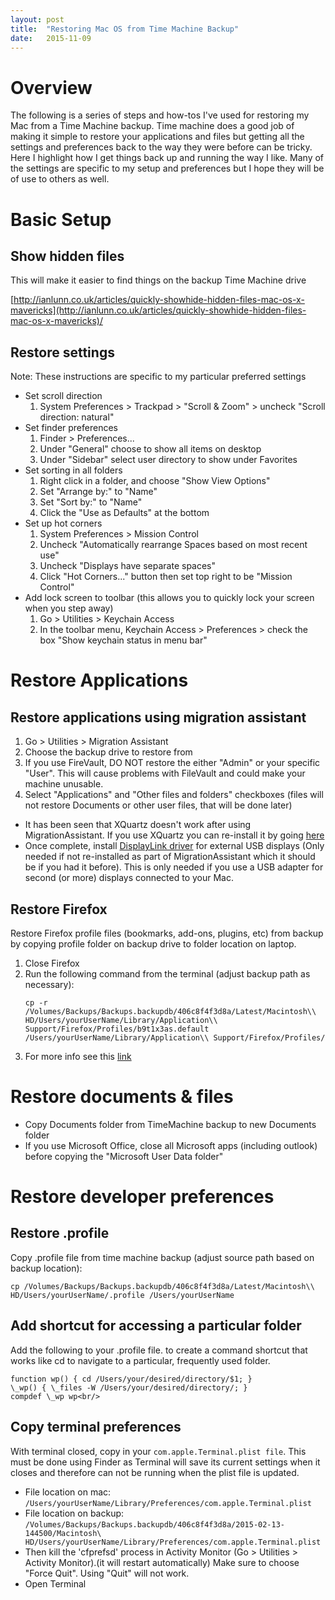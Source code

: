 ```yaml
---
layout: post
title:  "Restoring Mac OS from Time Machine Backup"
date:   2015-11-09
---
```

# Overview

The following is a series of steps and how-tos I've used for restoring my Mac from a Time Machine backup. Time machine does a good job of making it simple to restore your applications and files but getting all the settings and preferences back to the way they were before can be tricky. Here I highlight how I get things back up and running the way I like. Many of the settings are specific to my setup and preferences but I hope they will be of use to others as well.

# Basic Setup

## Show hidden files

This will make it easier to find things on the backup Time Machine drive

[http://ianlunn.co.uk/articles/quickly-showhide-hidden-files-mac-os-x-mavericks](http://ianlunn.co.uk/articles/quickly-showhide-hidden-files-mac-os-x-mavericks)/

## Restore settings

Note: These instructions are specific to my particular preferred settings

- Set scroll direction
    1. System Preferences > Trackpad > "Scroll & Zoom" > uncheck "Scroll direction: natural"
- Set finder preferences
    1. Finder > Preferences...
    2. Under "General" choose to show all items on desktop
    3. Under "Sidebar" select user directory to show under Favorites
- Set sorting in all folders
    1. Right click in a folder, and choose "Show View Options"
    2. Set "Arrange by:" to "Name"
    3. Set "Sort by:" to "Name"
    4. Click the "Use as Defaults" at the bottom
- Set up hot corners
    1. System Preferences > Mission Control
    2. Uncheck "Automatically rearrange Spaces based on most recent use"
    3. Uncheck "Displays have separate spaces"
    4. Click "Hot Corners..." button then set top right to be "Mission Control"
- Add lock screen to toolbar (this allows you to quickly lock your screen when you step away)
    1. Go > Utilities > Keychain Access
    2. In the toolbar menu, Keychain Access > Preferences > check the box "Show keychain status in menu bar"

# Restore Applications

## Restore applications using migration assistant

1. Go > Utilities > Migration Assistant
2. Choose the backup drive to restore from
3. If you use FireVault, DO NOT restore the either "Admin" or your specific "User". This will cause problems with FileVault and could make your machine unusable.
4. Select "Applications" and "Other files and folders" checkboxes (files will not restore Documents or other user files, that will be done later)

- It has been seen that XQuartz doesn't work after using MigrationAssistant. If you use XQuartz you can re-install it by going [here](http://xquartz.macosforge.org/landing/)
- Once complete, install [DisplayLink driver](http://www.displaylink.com/downloads/mac_downloads.php) for external USB displays (Only needed if not re-installed as part of MigrationAssistant which it should be if you had it before). This is only needed if you use a USB adapter for second (or more) displays connected to your Mac.

## Restore Firefox

Restore Firefox profile files (bookmarks, add-ons, plugins, etc) from backup by copying profile folder on backup drive to folder location on laptop.

1. Close Firefox
2. Run the following command from the terminal (adjust backup path as necessary):
    ```
    cp -r /Volumes/Backups/Backups.backupdb/406c8f4f3d8a/Latest/Macintosh\\ HD/Users/yourUserName/Library/Application\\ Support/Firefox/Profiles/b9t1x3as.default /Users/yourUserName/Library/Application\\ Support/Firefox/Profiles/
    ```
3. For more info see this [link](https://support.mozilla.org/en-US/kb/back-and-restore-information-firefox-profiles#w_restoring-a-profile-backup)

# Restore documents & files

- Copy Documents folder from TimeMachine backup to new Documents folder
- If you use Microsoft Office, close all Microsoft apps (including outlook) before copying the "Microsoft User Data folder"

# Restore developer preferences

## Restore .profile

Copy .profile file from time machine backup (adjust source path based on backup location):
```
cp /Volumes/Backups/Backups.backupdb/406c8f4f3d8a/Latest/Macintosh\\ HD/Users/yourUserName/.profile /Users/yourUserName
```

## Add shortcut for accessing a particular folder

Add the following to your .profile file. to create a command shortcut that works like cd to navigate to a particular, frequently used folder.
```
function wp() { cd /Users/your/desired/directory/$1; }
\_wp() { \_files -W /Users/your/desired/directory/; }
compdef \_wp wp<br/>
```

## Copy terminal preferences

With terminal closed, copy in your `com.apple.Terminal.plist file`. This must be done using Finder as Terminal will save its current settings when it closes and therefore can not be running when the plist file is updated.

- File location on mac: `/Users/yourUserName/Library/Preferences/com.apple.Terminal.plist`
- File location on backup: `/Volumes/Backups/Backups.backupdb/406c8f4f3d8a/2015-02-13-144500/Macintosh\ HD/Users/yourUserName/Library/Preferences/com.apple.Terminal.plist`
- Then kill the 'cfprefsd' process in Activity Monitor (Go > Utilities > Activity Monitor).(it will restart automatically) Make sure to choose "Force Quit". Using "Quit" will not work.
- Open Terminal
